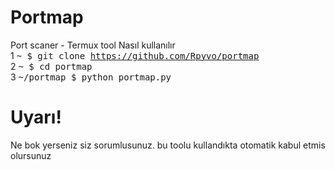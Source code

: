 # Portmap
Port scaner - Termux tool
Nasıl kullanılır
<br>
1 <kbd>~ $ git clone https://github.com/Rpyvo/portmap</kbd>
<br>
2 <kbd>~ $ cd portmap</kbd>
<br>
3 <kbd>~/portmap $ python portmap.py</kbd>
# Uyarı!
Ne bok yerseniz siz sorumlusunuz. bu toolu kullandıkta otomatik kabul etmis olursunuz



